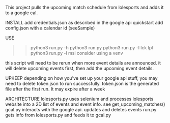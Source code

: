 This project pulls the upcoming match schedule from lolesports and adds it to a google cal. 

INSTALL
add credentials.json as described in the google api quickstart 
add config.json with a calendar id (seeSample)


USE
>> python3 run.py -h
>> python3 run.py 
>> python3 run.py -l lck lpl
>> python3 run.py -l msi
consider using a venv

this script will need to be rerun when more event details are announced. it will delete upcoming events first, then add the upcoming event details. 

UPKEEP
depending on how you've set up your google api stuff, you may need to delete token.json to run successfully. token.json is the generated file after the first run. It may expire after a week

ARCHITECTURE
lolesports.py   uses selenium and processes lolesports website into a 2D list of events and event info. 
                see get_upcoming_matches()
gcal.py         interacts with the google api. updates and deletes events
run.py          gets info from lolesports.py and feeds it to gcal.py
